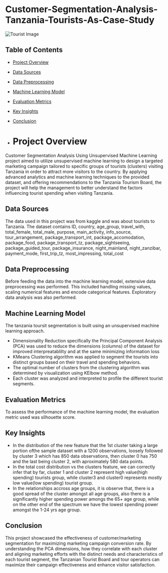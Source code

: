 # Customer-Segmentation-Analysis-Tanzania-Tourists-As-Case-Study

![Tourist Image](image_3.jpg)



## Table of Contents
- [Project Overview](#project-overview)
- [Data Sources](#data-sources)
- [Data Preprocessing](#data-preprocessing)
- [Machine Learning Model](#machine-learning-model)
- [Evaluation Metrics](#evaluation-metrics)
- [Key Insights](#key-insights)
- [Conclusion](#conclusion)

- # Project Overview
Customer Segmentation Analysis Using Unsupervised Machine Learning project aimed to utilize unsupervised machine learning to design a 
targeted marketing campaign tailored to specific groups of tourists (clusters) visiting Tanzania in order to attract more visitors to
the country. By applying advanced analytics and machine learning techniques to the provided dataset, and offering recommendations to 
the Tanzania Tourism Board, the project will help the management to better understand the factors influencing tourist spending when visiting Tanzania. 

 
## Data Sources
The data used in this project was from kaggle and was about tourists to Tanzania. The dataset contains ID, country, age_group, travel_with, total_female, 
total_male, purpose, main_activity,	info_source,	tour_arrangement, package_transport_int,	package_accomodation,	package_food,	package_transport_tz, 
package_sightseeing,	package_guided_tour,	package_insurance,	night_mainland,	night_zanzibar,	payment_mode,	first_trip_tz, most_impressing,	total_cost

## Data Preprocessing
Before feeding the data into the machine learning model, extensive data preprocessing was performed. This included handling missing values, scaling numerical
features and encode categorical features. Exploratory data analysis was also performed.

 ## Machine Learning Model 
 The tanzania toursit segmentation is built using an unsupervised machine learning approach. 
 - Dimensionality Reduction specifically the Principal Component Analysis (PCA) was used to reduce the dimensions (columns) of the dataset for improved
   interpreatablilty and at the same minimizing information loss
 - KMeans Clustering algorithm was applied to segment the tourists into distinct groups based on their travel and spending behaviors.
 - The optimal number of clusters from the clustering algorithm was determined by visualization using KElbow method.
 - Each cluster was analyzed and interpreted to profile the different tourist segments.
   
## Evaluation Metrics
   To assess the performance of the machine learning model, the evaluation metric used was silhouette score.

 ## Key Insights  
 - In the distribution of the new feature that the 1st cluster taking a large portion ofthe sample dataset with a 1200 observations, loosely followed by cluster
   3 which has 850 data observations, then cluster 0 has 750 and the last being cluster 2, with aproximately 580 data points.
 - In the total cost distribution vs the clusters feature, we can correctly infer that by far, cluster 1 and cluster 2 represent high value(high spending) tourists
   group, while cluster3 and cluster0 represents mostly low value(low spending) tourist group.
 - In the relationships accross age groups, it is observe that, there is a good spread of the cluster amongst all age groups, also there is a significantly higher
   spending power amongs the 65+ age group, while on the other end of the spectrum we have the lowest spending power amongst the 1-24 yrs age group.

## Conclusion
This project showcased the effectiveness of customer/marketing segmentation for maximizing marketing campaign conversion rate. By understanding the PCA dimensions, 
how they correlate with each cluster and aligning marketing efforts with the distinct needs and characteristics of each tourist segment, the Tanzanian Tourist Board 
and tour operators can maximize their campaign effectiveness and enhance visitor satisfaction.
